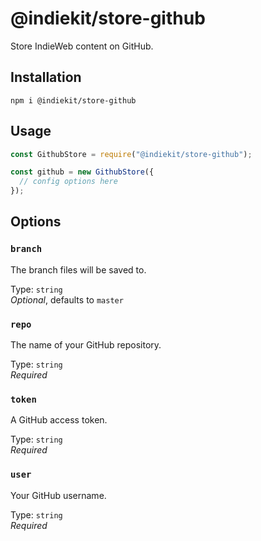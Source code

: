 # @indiekit/store-github

Store IndieWeb content on GitHub.

## Installation

`npm i @indiekit/store-github`

## Usage

```js
const GithubStore = require("@indiekit/store-github");

const github = new GithubStore({
  // config options here
});
```

## Options

### `branch`

The branch files will be saved to.

Type: `string`\
_Optional_, defaults to `master`

### `repo`

The name of your GitHub repository.

Type: `string`\
_Required_

### `token`

A GitHub access token.

Type: `string`\
_Required_

### `user`

Your GitHub username.

Type: `string`\
_Required_
